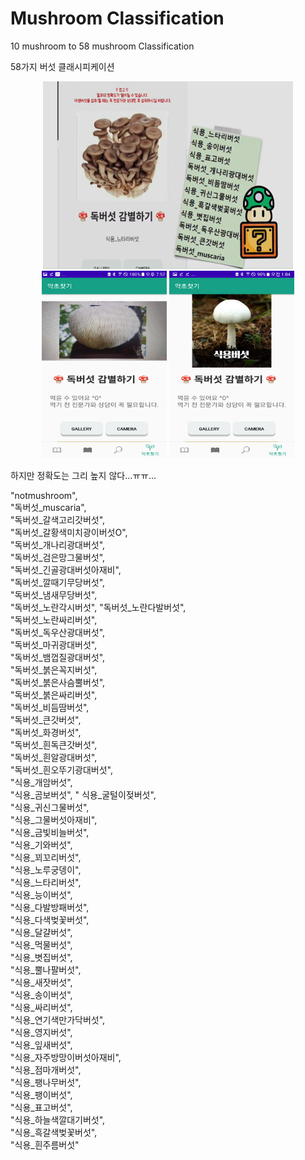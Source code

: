 # Mushroom Classification
10 mushroom to 58 mushroom Classification  

58가지 버섯 클래시피케이션  
<p align="center">
	<img src="./capture.png" width="400" height="300">
	<img src="./capture2.png" width="200" height="300">
	<img src="./capture3.png" width="200" height="300">
</p>


하지만 정확도는 그리 높지 않다...ㅠㅠ...  

"notmushroom",   
"독버섯_muscaria",  
"독버섯_갈색고리갓버섯",  
"독버섯_갈황색미치광이버섯O",  
"독버섯_개나리광대버섯",  
"독버섯_검은망그물버섯",  
"독버섯_긴골광대버섯아재비",  
"독버섯_깔때기무당버섯",   
"독버섯_냄새무당버섯",  
"독버섯_노란각시버섯", 
"독버섯_노란다발버섯",   
"독버섯_노란싸리버섯",  
"독버섯_독우산광대버섯",   
"독버섯_마귀광대버섯",  
"독버섯_뱀껍질광대버섯",   
"독버섯_붉은꼭지버섯",  
"독버섯_붉은사슴뿔버섯",  
"독버섯_붉은싸리버섯",  
"독버섯_비듬땀버섯",  
"독버섯_큰갓버섯",  
"독버섯_화경버섯",  
"독버섯_흰독큰갓버섯",  
"독버섯_흰알광대버섯",  
"독버섯_흰오뚜기광대버섯",  
"식용_개암버섯",  
"식용_곰보버섯", " 
식용_굴털이젖버섯",  
"식용_귀신그물버섯",  
"식용_그물버섯아재비",  
"식용_금빛비늘버섯",  
"식용_기와버섯",  
"식용_꾀꼬리버섯",  
"식용_노루궁뎅이",  
"식용_느타리버섯",  
"식용_능이버섯",  
"식용_다발방패버섯",  
"식용_다색벚꽃버섯",  
"식용_달걀버섯",  
"식용_먹물버섯",  
"식용_볏집버섯",  
"식용_뿔나팔버섯",  
"식용_새잣버섯",  
"식용_송이버섯",  
"식용_싸리버섯",  
"식용_연기색만가닥버섯",  
"식용_영지버섯",  
"식용_잎새버섯",   
"식용_자주방망이버섯아재비",   
"식용_점마개버섯",   
"식용_팽나무버섯",   
"식용_팽이버섯",   
"식용_표고버섯",   
"식용_하늘색깔대기버섯",   
"식용_흑갈색벚꽃버섯",   
"식용_흰주름버섯"  